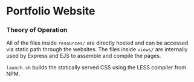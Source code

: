 # Portfolio Website

### Theory of Operation
All of the files inside `resources/` are directly hosted and can be accessed via static path through the websites. The files inside `views/` are internally used by Express and EJS to assemble and compile the pages.

`launch.sh` builds the statically served CSS using the LESS compiler from NPM.
